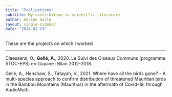 ```yaml
---
title: "Publications"
subtitle: My contribition to scientific literature
author: Adrien Gelle
layout: single-sidebar
date: "2024-02-29"
---
```


These are the projects on which I worked

---

Claessens, O., **Gellé, A.**, 2020. Le Suivi des Oiseaux Communs (programme STOC-EPS) en Guyane : Bilan 2012-2018.
[<i class="fa-solid fa-file-pdf"></i>](pdf/2020_stoceps.pdf)
[<i class="fa-solid fa-link"></i>](http://gepog.org/sites/default/files/Claessens%20%26%20Gell%C3%A9%202020.%20Bilan%20STOC-EPS%20Guyane%202012-2018.pdf)

Gellé, A., Henshaw, S., Tatayah, V., 2021. Where have all the birds gone? - A multi-species approach to confirm distribution of threatened Mauritian birds in the Bambou Mountains (Mauritius) in the aftermath of Covid-19, through AudioMoth.
[<i class="fa-solid fa-file-pdf"></i>](pdf/2021_MWF_audiomoth.pdf)
[<i class="fa-solid fa-link"></i>](https://www.africanbirdclub.org/wp-content/uploads/2023/02/Mauritius-threatened-birds_AudioMoth_ABC-final-project-report.pdf)
